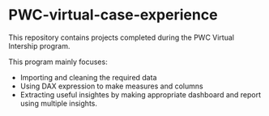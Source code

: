 # PWC-virtual-case-experience

This repository contains projects completed during the PWC Virtual Intership program.

This program mainly focuses:

- Importing and cleaning the required data
- Using DAX expression to make measures and columns
- Extracting useful insightes by making appropriate dashboard and report using multiple insights.
